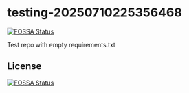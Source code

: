# testing-20250710225356468
[![FOSSA Status](https://app.fossa.com/api/projects/git%2Bgithub.com%2Fkirogum%2Ftesting-20250710225356468.svg?type=shield)](https://app.fossa.com/projects/git%2Bgithub.com%2Fkirogum%2Ftesting-20250710225356468?ref=badge_shield)

Test repo with empty requirements.txt


## License
[![FOSSA Status](https://app.fossa.com/api/projects/git%2Bgithub.com%2Fkirogum%2Ftesting-20250710225356468.svg?type=large)](https://app.fossa.com/projects/git%2Bgithub.com%2Fkirogum%2Ftesting-20250710225356468?ref=badge_large)